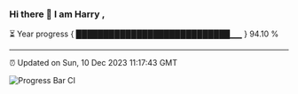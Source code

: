 ### Hi there 👋 I am Harry , 

⏳ Year progress { ████████████████████████████▁▁ } 94.10 %

---

⏰ Updated on Sun, 10 Dec 2023 11:17:43 GMT

![Progress Bar CI](https://github.com/duykhang68/duykhang68/workflows/Progress%20Bar%20CI/badge.svg)
